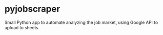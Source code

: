 # pyjobscraper
Small Python app to automate analyzing the job market, using Google API to upload to sheets.
